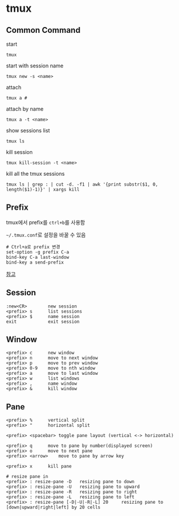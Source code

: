 # tmux

## Common Command

start 
```
tmux
```

start with session name
```
tmux new -s <name>
```

attach
```
tmux a # 
```

attach by name
```
tmux a -t <name>
```

show sessions list
```
tmux ls
```

kill session
```
tmux kill-session -t <name>
```

kill all the tmux sessions
```
tmux ls | grep : | cut -d. -f1 | awk '{print substr($1, 0, length($1)-1)}' | xargs kill
```


## Prefix 

tmux에서 prefix를 `ctrl+b`를 사용함

`~/.tmux.conf`로 설정을 바꿀 수 있음

```
# Ctrl+a로 prefix 변경
set-option -g prefix C-a
bind-key C-a last-window
bind-key a send-prefix
```

[참고](http://mutelight.org/practical-tmux)


## Session

```
:new<CR>		new session
<prefix> s		list sessions
<prefix> $		name session
exit			exit session
```

## Window

```
<prefix> c		new window
<prefix> n		move to next window
<prefix> p		move to prev window
<prefix> 0-9	move to nth window
<prefix> a		move to last window
<prefix> w		list windows
<prefix> ,		name window
<prefix> &		kill window
```

## Pane

```
<prefix> %		vertical split
<prefix> "		horizontal split

<prefix> <spacebar> toggle pane layout (vertical <-> horizontal)

<prefix> q		move to pane by number(displayed screen)
<prefix> o		move to next pane
<prefix> <arrow>	move to pane by arrow key

<prefix> x		kill pane

# resize pane in 
<prefix> : resize-pane -D	resizing pane to down
<prefix> : resize-pane -U	resizing pane to upward
<prefix> : resize-pane -R	resizing pane to right
<prefix> : resize-pane -L	resizing pane to left
<prefix> : resize-pane [-D|-U|-R|-L] 20		resizing pane to [down|upward|right|left] by 20 cells

